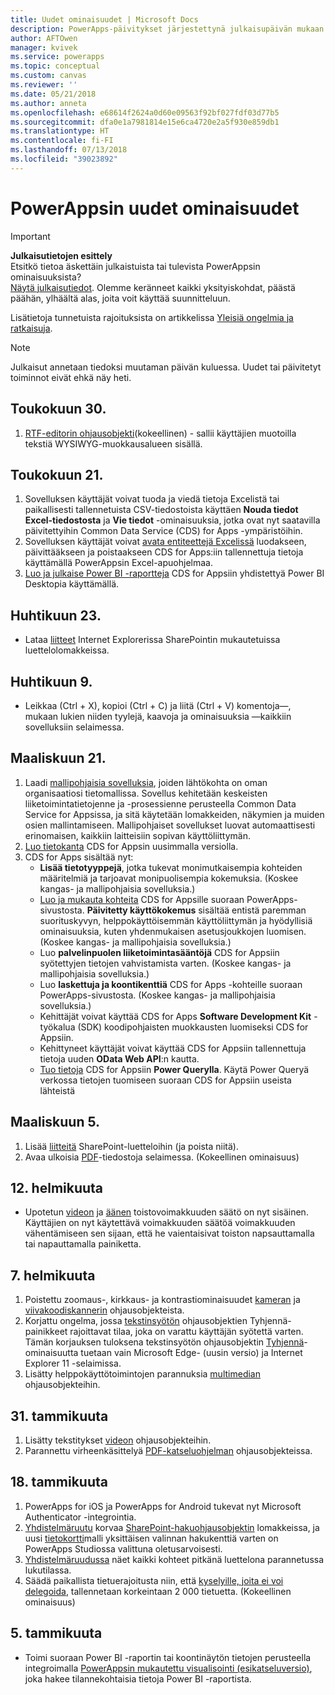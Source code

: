 ```yaml
---
title: Uudet ominaisuudet | Microsoft Docs
description: PowerApps-päivitykset järjestettynä julkaisupäivän mukaan
author: AFTOwen
manager: kvivek
ms.service: powerapps
ms.topic: conceptual
ms.custom: canvas
ms.reviewer: ''
ms.date: 05/21/2018
ms.author: anneta
ms.openlocfilehash: e68614f2624a0d60e09563f92bf027fdf03d77b5
ms.sourcegitcommit: dfa0e1a7981814e15e6ca4720e2a5f930e859db1
ms.translationtype: HT
ms.contentlocale: fi-FI
ms.lasthandoff: 07/13/2018
ms.locfileid: "39023892"
---
```

# <a name="whats-new-in-powerapps"></a>PowerAppsin uudet ominaisuudet
> [!IMPORTANT]
> **Julkaisutietojen esittely**<br>
> Etsitkö tietoa äskettäin julkaistuista tai tulevista PowerAppsin ominaisuuksista?<br>
[Näytä julkaisutiedot](https://docs.microsoft.com/en-us/business-applications-release-notes/april18/powerapps/overview). Olemme keränneet kaikki yksityiskohdat, päästä päähän, ylhäältä alas, joita voit käyttää suunnitteluun.

Lisätietoja tunnetuista rajoituksista on artikkelissa [Yleisiä ongelmia ja ratkaisuja](common-issues-and-resolutions.md).

> [!NOTE]
> Julkaisut annetaan tiedoksi muutaman päivän kuluessa. Uudet tai päivitetyt toiminnot eivät ehkä näy heti.

## <a name="may-30"></a>Toukokuun 30.
1. [RTF-editorin ohjausobjekti](controls/control-richtexteditor.md)(kokeellinen) - sallii käyttäjien muotoilla tekstiä WYSIWYG-muokkausalueen sisällä. 

## <a name="may-21"></a>Toukokuun 21.
1. Sovelluksen käyttäjät voivat tuoda ja viedä tietoja Excelistä tai paikallisesti tallennetuista CSV-tiedostoista käyttäen **Nouda tiedot Excel-tiedostosta** ja **Vie tiedot** -ominaisuuksia, jotka ovat nyt saatavilla päivitettyihin Common Data Service (CDS) for Apps -ympäristöihin. 
1. Sovelluksen käyttäjät voivat [avata entiteettejä Excelissä](../common-data-service/data-platform-excel-addin.md) luodakseen, päivittääkseen ja poistaakseen CDS for Apps:iin tallennettuja tietoja käyttämällä PowerAppsin Excel-apuohjelmaa. 
1. [Luo ja julkaise Power BI -raportteja](../common-data-service/data-platform-powerbi-connector.md) CDS for Appsiin yhdistettyä Power BI Desktopia käyttämällä. 

## <a name="april-23"></a>Huhtikuun 23.
* Lataa [liitteet](controls/control-attachments.md) Internet Explorerissa SharePointin mukautetuissa luettelolomakkeissa.

## <a name="april-9"></a>Huhtikuun 9.
* Leikkaa (Ctrl + X), kopioi (Ctrl + C) ja liitä (Ctrl + V) komentoja&mdash;, mukaan lukien niiden tyylejä, kaavoja ja ominaisuuksia &mdash;kaikkiin sovelluksiin selaimessa.

## <a name="march-21"></a>Maaliskuun 21.
1. Laadi [mallipohjaisia sovelluksia](../model-driven-apps/model-driven-app-overview.md), joiden lähtökohta on oman organisaatiosi tietomallissa. Sovellus kehitetään keskeisten liiketoimintatietojenne ja -prosessienne perusteella Common Data Service for Appsissa, ja sitä käytetään lomakkeiden, näkymien ja muiden osien mallintamiseen. Mallipohjaiset sovellukset luovat automaattisesti erinomaisen, kaikkiin laitteisiin sopivan käyttöliittymän.
2. [Luo tietokanta](../../administrator/create-database.md) CDS for Appsin uusimmalla versiolla.
3. CDS for Apps sisältää nyt:
    - **Lisää tietotyyppejä**, jotka tukevat monimutkaisempia kohteiden määritelmiä ja tarjoavat monipuolisempia kokemuksia. (Koskee kangas- ja mallipohjaisia sovelluksia.)
    - [Luo ja mukauta kohteita](../common-data-service/data-platform-create-entity.md) CDS for Appsille suoraan PowerApps-sivustosta. **Päivitetty käyttökokemus** sisältää entistä paremman suorituskyvyn, helppokäyttöisemmän käyttöliittymän ja hyödyllisiä ominaisuuksia, kuten yhdenmukaisen asetusjoukkojen luomisen. (Koskee kangas- ja mallipohjaisia sovelluksia.)
    - Luo **palvelinpuolen liiketoimintasääntöjä** CDS for Appsiin syötettyjen tietojen vahvistamista varten. (Koskee kangas- ja mallipohjaisia sovelluksia.)
    - Luo **laskettuja ja koontikenttiä** CDS for Apps -kohteille suoraan PowerApps-sivustosta. (Koskee kangas- ja mallipohjaisia sovelluksia.)  
    - Kehittäjät voivat käyttää CDS for Apps **Software Development Kit** -työkalua (SDK) koodipohjaisten muokkausten luomiseksi CDS for Appsiin.
    - Kehittyneet käyttäjät voivat käyttää CDS for Appsiin tallennettuja tietoja uuden **OData Web API**:n kautta.
    - [Tuo tietoja](../common-data-service/data-platform-cds-newentity-pq.md) CDS for Appsiin **Power Querylla**. Käytä Power Queryä verkossa tietojen tuomiseen suoraan CDS for Appsiin useista lähteistä

## <a name="march-5"></a>Maaliskuun 5.
1. Lisää [liitteitä](controls/control-attachments.md) SharePoint-luetteloihin (ja poista niitä).
2. Avaa ulkoisia [PDF](controls/control-pdf-viewer.md)-tiedostoja selaimessa. (Kokeellinen ominaisuus)

## <a name="feb-12"></a>12. helmikuuta
* Upotetun [videon](controls/control-audio-video.md) ja [äänen](controls/control-audio-video.md) toistovoimakkuuden säätö on nyt sisäinen. Käyttäjien on nyt käytettävä voimakkuuden säätöä voimakkuuden vähentämiseen sen sijaan, että he vaientaisivat toiston napsauttamalla tai napauttamalla painiketta.

## <a name="feb-7"></a>7. helmikuuta
1. Poistettu zoomaus-, kirkkaus- ja kontrastiominaisuudet [kameran](controls/control-camera.md) ja [viivakoodiskannerin](controls/control-barcodescanner.md) ohjausobjekteista.
2. Korjattu ongelma, jossa [tekstinsyötön](controls/control-text-input.md) ohjausobjektien Tyhjennä-painikkeet rajoittavat tilaa, joka on varattu käyttäjän syötettä varten. Tämän korjauksen tuloksena tekstinsyötön ohjausobjektin [Tyhjennä](controls/control-text-input.md#additional-properties)-ominaisuutta tuetaan vain Microsoft Edge- (uusin versio) ja Internet Explorer 11 -selaimissa.
3. Lisätty helppokäyttötoimintojen parannuksia [multimedian](add-images-pictures-audio-video.md) ohjausobjekteihin.

## <a name="jan-31"></a>31. tammikuuta
1. Lisätty tekstitykset [videon](controls/control-audio-video.md) ohjausobjekteihin.
2. Parannettu virheenkäsittelyä [PDF-katseluohjelman](controls/control-pdf-viewer.md) ohjausobjekteissa.

## <a name="jan-18"></a>18. tammikuuta
1. PowerApps for iOS ja PowerApps for Android tukevat nyt Microsoft Authenticator -integrointia.
2. [Yhdistelmäruutu](controls/control-combo-box.md) korvaa [SharePoint-hakuohjausobjektin](sharepoint-lookup-fields.md) lomakkeissa, ja uusi [tietokortti](working-with-cards.md)malli yksittäisen valinnan hakukenttiä varten on PowerApps Studiossa valittuna oletusarvoisesti.
3. [Yhdistelmäruudussa](controls/control-combo-box.md) näet kaikki kohteet pitkänä luettelona parannetussa lukutilassa.
4. Säädä paikallista tietuerajoitusta niin, että [kyselyille, joita ei voi delegoida](delegation-overview.md#non-delegable-limits), tallennetaan korkeintaan 2 000 tietuetta. (Kokeellinen ominaisuus)

## <a name="jan-5"></a>5. tammikuuta
* Toimi suoraan Power BI -raportin tai koontinäytön tietojen perusteella integroimalla [PowerAppsin mukautettu visualisointi (esikatseluversio)](https://powerapps.microsoft.com/blog/powerbi-powerapps-visual/), joka hakee tilannekohtaisia tietoja Power BI -raportista.
